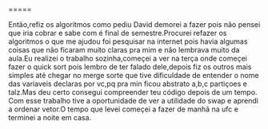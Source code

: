 
=====


Então,refiz os algoritmos como pediu David demorei a fazer pois não pensei que iria cobrar e sabe com é final de semestre.Procurei 
refazer os algoritmos o que me ajudou foi pesquisar na internet pois havia algumas coisas que não ficaram muito claras pra mim e não lembrava muito da aula.Eu realizei o trabalho sozinha,começei a ver na terça onde começei fazer o quick sort pois lembro de ter falado dele,depois fiz os outros mais simples até chegar no merge sorte que tive dificuldade de entender o nome das variaveis declaras por vc,pq pra min ficou abstrato a,b,c partiçoes e talz.Mas deu certo consegui compreender teu código depois de um tempo.
Com esse trabalho tive a oportunidade de ver a utilidade do swap e aprendi a ordenar vetor.O tempo que levei começei a fazer de manhã na ufc e terminei a noite em casa.
